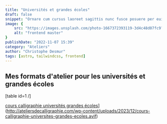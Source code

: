 ```yaml
---
title: "Universités et grandes écoles"
draft: false
snippet: "Ornare cum cursus laoreet sagittis nunc fusce posuere per euismod dis vehicula a, semper fames lacus maecenas dictumst pulvinar neque enim non potenti. Torquent hac sociosqu eleifend potenti."
image: {
    src: "https://images.unsplash.com/photo-1667372393119-3d4c48d07fc9?&fit=crop&w=430&h=240",
    alt: "frontend master"
}
publishDate: "2022-11-07 15:39"
category: "Ateliers"
author: "Christophe Desmur"
tags: [astro, tailwindcss, frontend]
---
```



## Mes formats d'atelier pour les universités et grandes écoles

\[table id=1 /\]

[cours calligraphie universités grandes écoles](cours-calligraphie-universites-grandes-ecoles.avif)](http://ateliersdecalligraphie.com/wp-content/uploads/2023/12/cours-calligraphie-universites-grandes-ecoles.avif)
